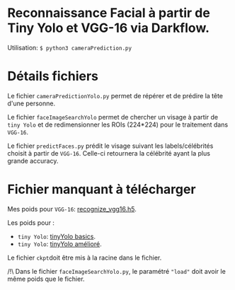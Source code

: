 # Reconnaissance Facial à partir de Tiny Yolo et VGG-16 via Darkflow.
Utilisation: ```$ python3 cameraPrediction.py```

# Détails fichiers
Le fichier `cameraPredictionYolo.py` permet de répérer et de prédire la tête d'une personne.

Le fichier `faceImageSearchYolo` permet de chercher un visage à partir de `tiny Yolo` et de redimensionner les ROIs (224*224) pour le traitement dans `VGG-16`.

Le fichier `predictFaces.py` prédit le visage suivant les labels/célébrités choisit à partir de `VGG-16`. Celle-ci retournera la célébrité ayant la plus grande accuracy.

# Fichier manquant à télécharger
Mes poids pour `VGG-16`: [recognize_vgg16.h5](https://drive.google.com/open?id=1Lt90so56bYPsewnCBu8T8RhScuun0KhX).

Les poids pour : 

* `tiny Yolo`: [tinyYolo basics](https://drive.google.com/open?id=1iOCNDxTVvvBY-3Q6BV2RNam6fB_mdIVP).
* `tiny Yolo`: [tinyYolo amélioré](https://drive.google.com/open?id=1pBftHxL_dfa67Rl2TI9U4QnlWaNfH-Qr).

Le fichier `ckpt`doit être mis à la racine dans le fichier. 

/!\ Dans le fichier `faceImageSearchYolo.py`, le paramétré `"load"` doit avoir le même poids que le fichier.
